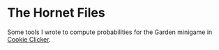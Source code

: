 The Hornet Files
================

Some tools I wrote to compute probabilities for the Garden minigame
in [Cookie Clicker](https://orteil.dashnet.org/cookieclicker/).
